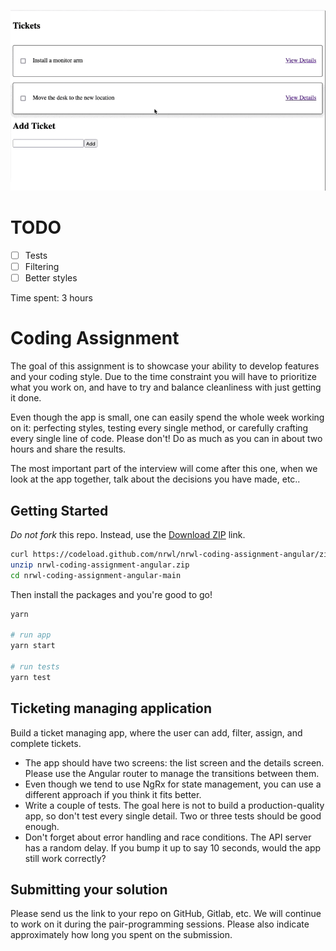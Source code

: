 ![Progress so far](./WkMac-2021.09.0850-NKgltQHP.gif)



# TODO
- [ ] Tests
- [ ] Filtering
- [ ] Better styles

Time spent:  3 hours


# Coding Assignment

The goal of this assignment is to showcase your ability to develop features and your coding style. Due to the time
constraint you will have to prioritize what you work on, and have to try and balance cleanliness with just getting it
done.

Even though the app is small, one can easily spend the whole week working on it: perfecting styles, testing every single
method, or carefully crafting every single line of code. Please don't! Do as much as you can in about two hours and
share the results.

The most important part of the interview will come after this one, when we look at the app together, talk about the
decisions you have made, etc..

## Getting Started

*Do not fork* this repo. Instead, use
the [Download ZIP](https://codeload.github.com/nrwl/nrwl-coding-assignment-angular/zip/refs/heads/main) link.

```bash
curl https://codeload.github.com/nrwl/nrwl-coding-assignment-angular/zip/refs/heads/main --output nrwl-coding-assignment-angular.zip
unzip nrwl-coding-assignment-angular.zip
cd nrwl-coding-assignment-angular-main
```

Then install the packages and you're good to go!

```bash
yarn

# run app
yarn start

# run tests
yarn test
```

## Ticketing managing application

Build a ticket managing app, where the user can add, filter, assign, and complete tickets.

* The app should have two screens: the list screen and the details screen. Please use the Angular router to manage the
  transitions between them.
* Even though we tend to use NgRx for state management, you can use a different approach if you think it fits better.
* Write a couple of tests. The goal here is not to build a production-quality app, so don't test every single detail.
  Two or three tests should be good enough.
* Don't forget about error handling and race conditions. The API server has a random delay. If you bump it up to say 10
  seconds, would the app still work correctly?

## Submitting your solution

Please send us the link to your repo on GitHub, Gitlab, etc. We will continue to work on it during the pair-programming
sessions. Please also indicate approximately how long you spent on the submission.

